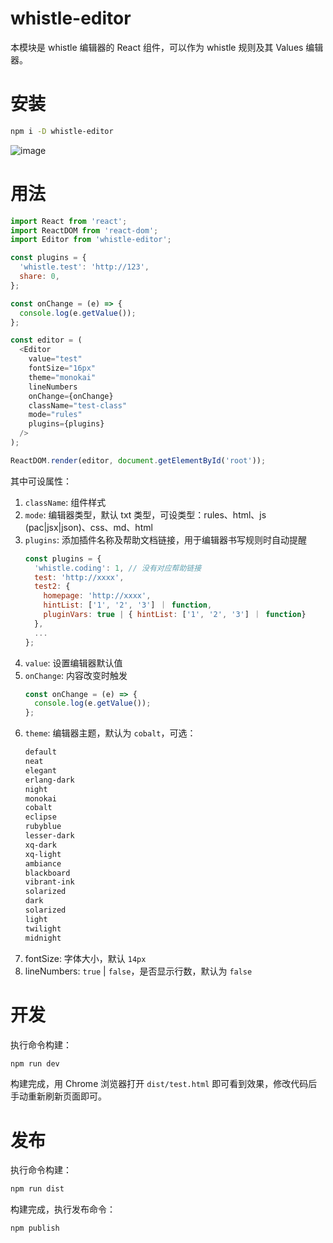 # whistle-editor
本模块是 whistle 编辑器的 React 组件，可以作为 whistle 规则及其 Values 编辑器。

# 安装
``` sh
npm i -D whistle-editor
```

![image](https://user-images.githubusercontent.com/11450939/91602870-9b6df280-e99e-11ea-937b-9854f12359cb.png)

# 用法
``` js
import React from 'react';
import ReactDOM from 'react-dom';
import Editor from 'whistle-editor';

const plugins = {
  'whistle.test': 'http://123',
  share: 0,
};

const onChange = (e) => {
  console.log(e.getValue());
};

const editor = (
  <Editor
    value="test"
    fontSize="16px"
    theme="monokai"
    lineNumbers
    onChange={onChange}
    className="test-class"
    mode="rules"
    plugins={plugins}
  />
);

ReactDOM.render(editor, document.getElementById('root'));
```

其中可设属性：
1. `className`: 组件样式
2. `mode`: 编辑器类型，默认 txt 类型，可设类型：rules、html、js (pac|jsx|json)、css、md、html
3. `plugins`: 添加插件名称及帮助文档链接，用于编辑器书写规则时自动提醒
    ``` js
    const plugins = {
      'whistle.coding': 1, // 没有对应帮助链接
      test: 'http://xxxx',
      test2: {
        homepage: 'http://xxxx',
        hintList: ['1', '2', '3'] ｜ function,
        pluginVars: true | { hintList: ['1', '2', '3'] ｜ function}
      },
      ...
    };
    ```
4. `value`: 设置编辑器默认值
5. `onChange`: 内容改变时触发
    ``` js
    const onChange = (e) => {
      console.log(e.getValue());
    };
    ```
6. `theme`: 编辑器主题，默认为 `cobalt`，可选：
    ``` txt
    default
    neat
    elegant
    erlang-dark
    night
    monokai
    cobalt
    eclipse
    rubyblue
    lesser-dark
    xq-dark
    xq-light
    ambiance
    blackboard
    vibrant-ink
    solarized
    dark
    solarized
    light
    twilight
    midnight
    ```
7. fontSize: 字体大小，默认 `14px`
8. lineNumbers: `true` | `false`，是否显示行数，默认为 `false`


# 开发
执行命令构建：

``` sh
npm run dev
```

构建完成，用 Chrome 浏览器打开 `dist/test.html` 即可看到效果，修改代码后手动重新刷新页面即可。


# 发布
执行命令构建：
``` sh
npm run dist
```
构建完成，执行发布命令：
``` sh
npm publish
```

